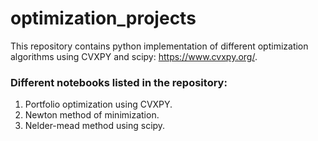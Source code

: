 # optimization_projects

This repository contains python implementation of different optimization algorithms using CVXPY and scipy: https://www.cvxpy.org/. 

### Different notebooks listed in the repository: 
1. Portfolio optimization using CVXPY.
2. Newton method of minimization.
3. Nelder-mead method using scipy. 

